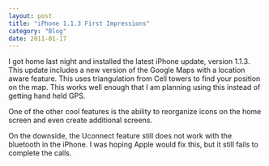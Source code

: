 ```yaml
---
layout: post
title: "iPhone 1.1.3 First Impressions"
category: "Blog"
date: 2011-01-17
---
```



I got home last night and installed the latest iPhone update, version 1.1.3\. This update includes a new version of the Google Maps with a location aware feature. This uses triangulation from Cell towers to find your position on the map. This works well enough that I am planning using this instead of getting hand held GPS.

One of the other cool features is the ability to reorganize icons on the home screen and even create additional screens.

On the downside, the Uconnect feature still does not work with the bluetooth in the iPhone. I was hoping Apple would fix this, but it still fails to complete the calls.